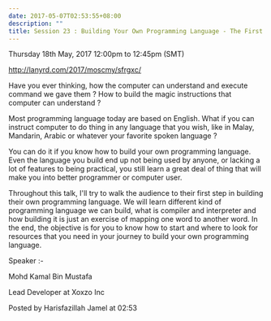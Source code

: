 ```yaml
---
date: 2017-05-07T02:53:55+08:00
description: ""
title: Session 23 : Building Your Own Programming Language - The First Step
---
```


Thursday 18th May, 2017 12:00pm to 12:45pm (SMT)

http://lanyrd.com/2017/moscmy/sfrgxc/

Have you ever thinking, how the computer can understand and execute command we gave them ? How to build the magic instructions that computer can understand ?

Most programming language today are based on English. What if you can instruct computer to do thing in any language that you wish, like in Malay, Mandarin, Arabic or whatever your favorite spoken language ?

You can do it if you know how to build your own programming language. Even the language you build end up not being used by anyone, or lacking a lot of features to being practical, you still learn a great deal of thing that will make you into better programmer or computer user.

Throughout this talk, I'll try to walk the audience to their first step in building their own programming language. We will learn different kind of programming language we can build, what is compiler and interpreter and how building it is just an exercise of mapping one word to another word. In the end, the objective is for you to know how to start and where to look for resources that you need in your journey to build your own programming language.

Speaker :-

Mohd Kamal Bin Mustafa

Lead Developer at Xoxzo Inc

Posted by Harisfazillah Jamel at 02:53 
